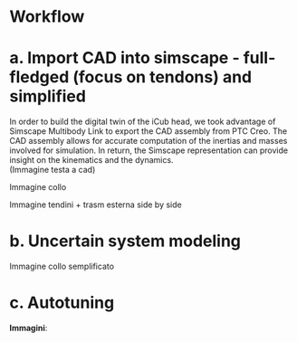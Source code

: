 Workflow
====

# a. Import CAD into simscape - full-fledged (focus on tendons) and simplified
In order to build the digital twin of the iCub head, we took advantage of Simscape Multibody Link to export the CAD assembly from PTC Creo. The CAD assembly allows for accurate computation of the inertias and masses involved for simulation. In return, the Simscape representation can provide insight on the kinematics and the dynamics.  
(Immagine testa a cad)

Immagine collo


Immagine tendini + trasm esterna side by side


# b. Uncertain system modeling

Immagine collo semplificato

# c. Autotuning

**Immagini**:
